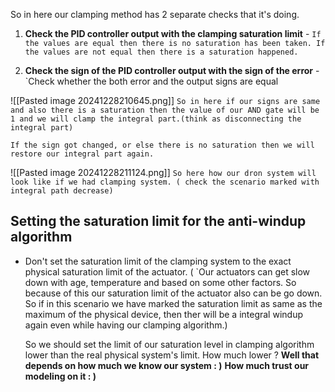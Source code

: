 So in here our clamping method has 2 separate checks that it's doing.

1. **Check the PID controller output with the clamping saturation limit** - `If the values are equal then there is no saturation has been taken. If the values are not equal then there is a saturation happened.`

2.  **Check the sign of the PID controller output with the sign of the error** - `Check whether the both error and the output signs are equal

![[Pasted image 20241228210645.png]]
`So in here if our signs are same and also there is a saturation then the value of our AND gate will be 1 and we will clamp the integral part.(think as disconnecting the integral part)`

`If the sign got changed, or else there is no saturation then we will restore our integral part again.`

![[Pasted image 20241228211124.png]]
`So here how our dron system will look like if we had clamping system. ( check the scenario marked with integral path decrease)`

## Setting the saturation limit for the anti-windup algorithm

- Don't set the saturation limit of the clamping system to the exact physical saturation limit of the actuator.  ( `Our actuators can get slow down with age, temperature and based on some other factors. So because of this our saturation limit of the actuator also can be go down. So if in this scenario we have marked the saturation limit as same as the maximum of the physical device, then ther will be a integral windup again even while having our clamping algorithm.)

	So we should set the limit of our saturation level in clamping algorithm lower than the real physical system's limit.
	How much lower ?
		**Well that depends on how much we know our system : )**
		**How much trust our modeling on it : )**
	